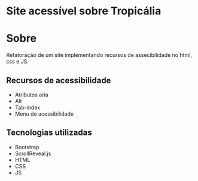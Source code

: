 # Site acessível sobre Tropicália
# Sobre
Refatoração de um site implementando recursos de assecibilidade no html, css e JS.
## Recursos de acessibilidade
- Atributos aria
- Alt
- Tab-index
- Menu de acessibilidade
## Tecnologias utilizadas
- Bootstrap
- ScrollReveal.js
- HTML
- CSS
- JS